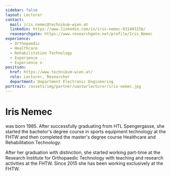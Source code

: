 ```yaml
---
sidebar: false
layout: Lecturer
contact:
  mail: iris.nemec@technikum-wien.at
  linkedin: https://www.linkedin.com/in/iris-nemec-83140315b/
  reasearchgate: https://www.researchgate.net/profile/Iris_Nemec
experience:
  - Orthopaedic
  - Healthcare
  - Rehabilitation Technology
  - Experience ...
  - Experience n
position:
  href: https://www.technikum-wien.at/
  role: Lecturer, Researcher
  department: Department Electronic Engineering
portrait: /assets/img/partner/uastw/lecturer/iris-nemec.jpg
---
```


# Iris Nemec

was born 1985.
After successfully graduating from HTL Spengergasse, she started the bachelor's degree course in sports equipment technology at the FHTW and then completed the master's degree course Healthcare and Rehabilitation Technology.

<!-- more -->

After her graduation with distinction, she started working part-time at the Research Institute for Orthopaedic Technology with teaching and research activities at the FHTW.
Since 2015 she has been working exclusively at the FHTW.
